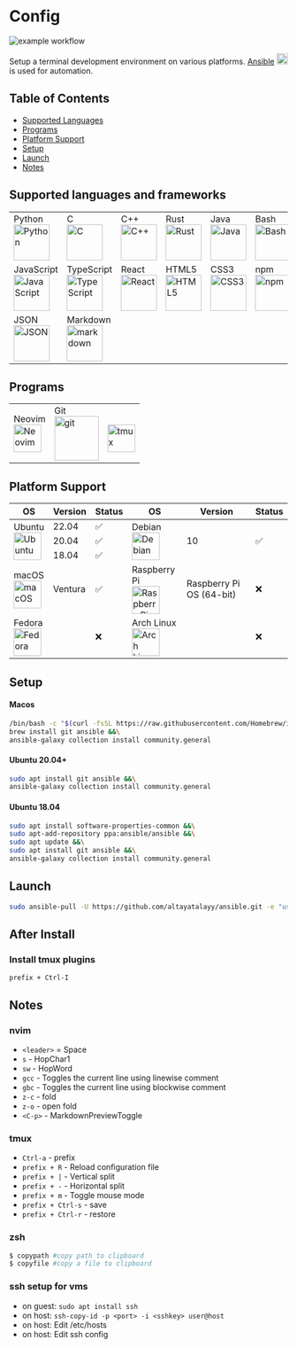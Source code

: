 # Config
![example workflow](https://github.com/altayatalayy/ansible/actions/workflows/CI.yml/badge.svg)

Setup a terminal development environment on various platforms.
[Ansible](https://docs.ansible.com/ansible/latest/index.html)
<img src="https://edent.github.io/SuperTinyIcons/images/svg/ansible.svg" width="20" title="Ansible"/>
is used for automation.


## Table of Contents
* [Supported Languages](#supported-languages-and-frameworks)
* [Programs](#programs)
* [Platform Support](#platform-support)
* [Setup](#setup)
* [Launch](#launch)
* [Notes](#notes)


## Supported languages and frameworks

<table>
    <tr>
        <td>Python<br><img src="https://edent.github.io/SuperTinyIcons/images/svg/python.svg" width="65" title="Python" /></td>
        <td>C<br><img src="https://upload.wikimedia.org/wikipedia/commons/1/18/C_Programming_Language.svg" width="65" title="C" /></td>
        <td>C++<br><img src="https://edent.github.io/SuperTinyIcons/images/svg/cplusplus.svg" width="65" title="C++"/></td>
        <td>Rust<br><img src="https://edent.github.io/SuperTinyIcons/images/svg/rust.svg" width="65" title="Rust" /></td>
        <td>Java<br><img src="https://edent.github.io/SuperTinyIcons/images/svg/java.svg" width="65" title="Java" /></td>
        <td>Bash<br><img src="https://upload.wikimedia.org/wikipedia/commons/4/4b/Bash_Logo_Colored.svg" width="65" title="Bash"/></td>
        <td>Terraform<br><img src="https://edent.github.io/SuperTinyIcons/images/svg/terraform.svg" width="65" title="Terraform"/></td>
        <td>Go<br><img src="https://edent.github.io/SuperTinyIcons/images/svg/go.svg" width="65" title="Go" /></td>
    </tr>
    <tr>
        <td>JavaScript<br><img src="https://edent.github.io/SuperTinyIcons/images/svg/javascript.svg" width="65" title="JavaScript" /></td>
        <td>TypeScript<br><img src="https://edent.github.io/SuperTinyIcons/images/svg/typescript.svg" width="65" title="TypeScript"/></td>
        <td>React<br><img src="https://edent.github.io/SuperTinyIcons/images/svg/react.svg" width="65" title="React" /></td>
        <td>HTML5<br><img src="https://edent.github.io/SuperTinyIcons/images/svg/html5.svg" width="65" title="HTML5" /></td>
        <td>CSS3<br><img src="https://edent.github.io/SuperTinyIcons/images/svg/css3.svg" width="65" title="CSS3"/></td>
        <td>npm<br><img src="https://edent.github.io/SuperTinyIcons/images/svg/npm.svg" width="65" title="npm" /></td>
        <td>Yarn<br><img src="https://edent.github.io/SuperTinyIcons/images/svg/yarn.svg" width="65" title="Yarn" /></td>
        <td>Tailwindcss<br><img src="https://upload.wikimedia.org/wikipedia/commons/d/d5/Tailwind_CSS_Logo.svg" width="65" title="Bash"/></td>
    </tr>
    <tr>
        <td>JSON<br><img src="https://edent.github.io/SuperTinyIcons/images/svg/json.svg" width="65" title="JSON" /></td>
        <td>Markdown<br><img src="https://edent.github.io/SuperTinyIcons/images/svg/markdown.svg" width="65" title="markdown" /></td>
    </tr>
</table>

## Programs
<table>
    <tr>
        <td>Neovim<br>
            <img src="https://upload.wikimedia.org/wikipedia/commons/3/3a/Neovim-mark.svg"  width="50" title="Neovim"/>
        </td>
        <td>Git<br><img src="https://edent.github.io/SuperTinyIcons/images/svg/git.svg" width="80" title="git"/></td>
        <td><br>
            <img src="https://upload.wikimedia.org/wikipedia/commons/e/e4/Tmux_logo.svg"  width="50" title="tmux"/>
        </td>
    </tr>
</table>


## Platform Support
<table>
    <thead>
        <tr>
            <th>OS</th>
            <th>Version</th>
            <th>Status</th>
            <th>OS</th>
            <th>Version</th>
            <th>Status</th>
        </tr>
    </thead>
    <tbody>
        <tr>
            <td rowspan=3>Ubuntu<br>
                <img src="https://edent.github.io/SuperTinyIcons/images/svg/ubuntu.svg" width="50" title="Ubuntu" />
            </td>
            <td>22.04</td>
            <td>✅</td>
            <td rowspan=3>Debian<br><img src="https://edent.github.io/SuperTinyIcons/images/svg/debian.svg" width="50" title="Debian"/></td>
            <td rowspan=3>10</td>
            <td rowspan=3>✅</td>
        </tr>
        <tr>
            <td>20.04</td>
            <td>✅</td>
        </tr>
        <tr>
            <td>18.04</td>
            <td>✅</td>
        </tr>
        <tr>
            <td>macOS<br>
                <img src="https://edent.github.io/SuperTinyIcons/images/svg/macos.svg" width="50" title="macOS"/>
            </td>
            <td>Ventura</td>
            <td>✅</td>
            <td>Raspberry Pi<br>
                <img src="https://edent.github.io/SuperTinyIcons/images/svg/raspberry_pi.svg" width="50" title="Raspberry Pi" />
            </td>
            <td>Raspberry Pi OS (64-bit)</td>
            <td>❌</td>
        </tr>
        <tr>
            <td>Fedora<br>
                <img src="https://upload.wikimedia.org/wikipedia/commons/3/3f/Fedora_logo.svg" width="50" title="Fedora" />
            </td>
            <td></td>
            <td>❌</td>
            <td>Arch Linux<br>
                <img src="https://edent.github.io/SuperTinyIcons/images/svg/arch_linux.svg" width="50" title="Arch Linux"/>
            </td>
            <td></td>
            <td>❌</td>
        </tr>
    </tbody>
</table>

## Setup
#### Macos
```bash
/bin/bash -c "$(curl -fsSL https://raw.githubusercontent.com/Homebrew/install/HEAD/install.sh)" &&\
brew install git ansible &&\
ansible-galaxy collection install community.general
```
#### Ubuntu 20.04+
```bash
sudo apt install git ansible &&\
ansible-galaxy collection install community.general
```

#### Ubuntu 18.04
```bash
sudo apt install software-properties-common &&\
sudo apt-add-repository ppa:ansible/ansible &&\
sudo apt update &&\
sudo apt install git ansible &&\
ansible-galaxy collection install community.general
```

## Launch
```bash
sudo ansible-pull -U https://github.com/altayatalayy/ansible.git -e "user_name=$(whoami)" basic.yml
```

## After Install
### Install tmux plugins
`prefix + Ctrl-I` 
  
## Notes
### nvim

- `<leader>` = Space
- `s` - HopChar1
- `sw` - HopWord
- `gcc` - Toggles the current line using linewise comment
- `gbc` - Toggles the current line using blockwise comment
- `z-c` - fold
- `z-o` - open fold
- `<C-p>` - MarkdownPreviewToggle


### tmux
- `Ctrl-a` - prefix
- `prefix + R` - Reload configuration file
- `prefix + |` - Vertical split
- `prefix + -` - Horizontal split
- `prefix + m` - Toggle mouse mode 
- `prefix + Ctrl-s` - save
- `prefix + Ctrl-r` - restore

### zsh

```bash
$ copypath #copy path to clipboard
$ copyfile #copy a file to clipboard
```

### ssh setup for vms
- on guest: `sudo apt install ssh`
- on host: `ssh-copy-id -p <port> -i <sshkey> user@host`
- on host: Edit /etc/hosts
- on host: Edit ssh config 
